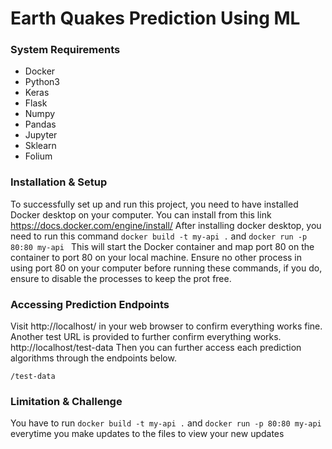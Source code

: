 # Earth Quakes Prediction Using ML
### System Requirements
- Docker
- Python3
- Keras
- Flask
- Numpy
- Pandas
- Jupyter
- Sklearn
- Folium

### Installation & Setup
To successfully set up and run this project, you need to have installed Docker desktop on your computer. You can install from this link https://docs.docker.com/engine/install/
After installing docker desktop, you need to run this command `docker build -t my-api .` and `docker run -p 80:80 my-api
` This will start the Docker container and map port 80 on the container to port 80 on your local machine. Ensure no other process in using port 80 on your computer before running these commands, if you do, ensure to disable the processes to keep the prot free.

### Accessing Prediction Endpoints
Visit http://localhost/ in your web browser to confirm everything works fine. Another test URL is provided to further confirm everything works.
http://localhost/test-data
Then you can further access each prediction algorithms through the endpoints below.


`/test-data` 


### Limitation & Challenge

You have to run `docker build -t my-api .` and `docker run -p 80:80 my-api` everytime you make updates to the files to view your new updates
